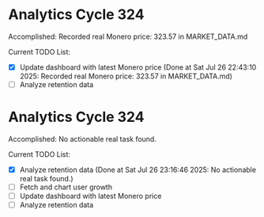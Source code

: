# Analytics Cycle 324

Accomplished: Recorded real Monero price: 323.57 in MARKET_DATA.md

Current TODO List:

- [x] Update dashboard with latest Monero price  (Done at Sat Jul 26 22:43:10 2025: Recorded real Monero price: 323.57 in MARKET_DATA.md)
- [ ] Analyze retention data

# Analytics Cycle 324

Accomplished: No actionable real task found.

Current TODO List:

- [x] Analyze retention data  (Done at Sat Jul 26 23:16:46 2025: No actionable real task found.)
- [ ] Fetch and chart user growth
- [ ] Update dashboard with latest Monero price
- [ ] Analyze retention data